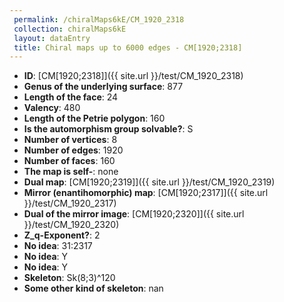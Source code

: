 ```yaml
--- 
 permalink: /chiralMaps6kE/CM_1920_2318 
 collection: chiralMaps6kE
 layout: dataEntry
 title: Chiral maps up to 6000 edges - CM[1920;2318]
---
```


- **ID**: [CM[1920;2318]]({{ site.url }}/test/CM_1920_2318)
- **Genus of the underlying surface**: 877
- **Length of the face**: 24
- **Valency**: 480
- **Length of the Petrie polygon**: 160
- **Is the automorphism group solvable?**: S
- **Number of vertices**: 8
- **Number of edges**: 1920
- **Number of faces**: 160
- **The map is self-**: none
- **Dual map**: [CM[1920;2319]]({{ site.url }}/test/CM_1920_2319)
- **Mirror (enantihomorphic) map**: [CM[1920;2317]]({{ site.url }}/test/CM_1920_2317)
- **Dual of the mirror image**: [CM[1920;2320]]({{ site.url }}/test/CM_1920_2320)
- **Z_q-Exponent?**: 2
- **No idea**:  31:2317
- **No idea**: Y
- **No idea**: Y
- **Skeleton**: Sk(8;3)^120
- **Some other kind of skeleton**: nan
